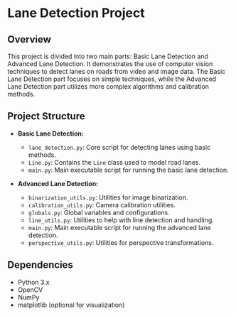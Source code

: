 # Lane Detection Project

## Overview
This project is divided into two main parts: Basic Lane Detection and Advanced Lane Detection. It demonstrates the use of computer vision techniques to detect lanes on roads from video and image data. The Basic Lane Detection part focuses on simple techniques, while the Advanced Lane Detection part utilizes more complex algorithms and calibration methods.

## Project Structure
- **Basic Lane Detection:**
  - `lane_detection.py`: Core script for detecting lanes using basic methods.
  - `Line.py`: Contains the `Line` class used to model road lanes.
  - `main.py`: Main executable script for running the basic lane detection.

- **Advanced Lane Detection:**
  - `binarization_utils.py`: Utilities for image binarization.
  - `calibration_utils.py`: Camera calibration utilities.
  - `globals.py`: Global variables and configurations.
  - `line_utils.py`: Utilities to help with line detection and handling.
  - `main.py`: Main executable script for running the advanced lane detection.
  - `perspective_utils.py`: Utilities for perspective transformations.

## Dependencies
- Python 3.x
- OpenCV
- NumPy
- matplotlib (optional for visualization)


